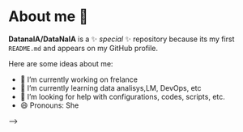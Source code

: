 # About me 👋

**DatanaIA/DataNaIA** is a ✨ _special_ ✨ repository because its my first `README.md` and appears on my GitHub profile.

Here are some ideas about me:

- 🔭 I’m currently working on frelance
- 🌱 I’m currently learning data analisys,LM, DevOps, etc
- 🤔 I’m looking for help with configurations, codes, scripts, etc.
- 😄 Pronouns: She

-->

